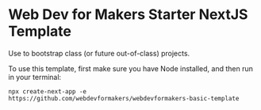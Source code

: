 # Web Dev for Makers Starter NextJS Template

Use to bootstrap class (or future out-of-class) projects.

To use this template, first make sure you have Node installed, and then run in your terminal:

```
npx create-next-app -e https://github.com/webdevformakers/webdevformakers-basic-template
```